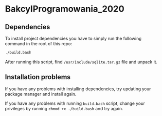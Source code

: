 # BakcylProgramowania_2020

## Dependencies
To install project dependencies you have to simply run the following command in the root of this repo:
```bash
./build.bash
```
After running this script, find `/usr/include/sqlite.tar.gz` file and unpack it.
## Installation problems
If you have any problems with installing dependencies, try updating your package manager and install again.

If you have any problems with running `build.bash` script, change your privileges by running `chmod +x ./build.bash` and try again.